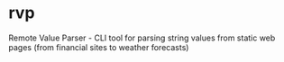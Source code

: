 # rvp
Remote Value Parser - CLI tool for parsing string values from static web pages (from financial sites to weather forecasts)
